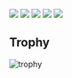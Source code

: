 <!--
## Stats
-->
![](http://github-profile-summary-cards.vercel.app/api/cards/profile-details?username=yokohama&theme=gruvbox)
![](http://github-profile-summary-cards.vercel.app/api/cards/repos-per-language?username=yokohama&theme=gruvbox)
![](http://github-profile-summary-cards.vercel.app/api/cards/most-commit-language?username=yokohama&theme=gruvbox)
![](http://github-profile-summary-cards.vercel.app/api/cards/stats?username=yokohama&theme=gruvbox)
![](http://github-profile-summary-cards.vercel.app/api/cards/productive-time?username=yokohama&theme=gruvbox&utcOffset=9)

## Trophy
![trophy](https://github-profile-trophy.vercel.app/?username=yokohama&theme=gruvbox)


<!--
**yokohama/yokohama** is a ✨ _special_ ✨ repository because its `README.md` (this file) appears on your GitHub profile.

Here are some ideas to get you started:

- 🔭 I’m currently working on ...
- 🌱 I’m currently learning ...
- 👯 I’m looking to collaborate on ...
- 🤔 I’m looking for help with ...
- 💬 Ask me about ...
- 📫 How to reach me: ...
- 😄 Pronouns: ...
- ⚡ Fun fact: ...
-->
